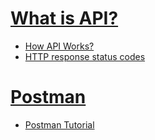 # [What is API?](https://www.mulesoft.com/resources/api/what-is-an-api)
- [How API Works?](https://www.ibm.com/cloud/learn/api)
- [HTTP response status codes](https://developer.mozilla.org/en-US/docs/Web/HTTP/Status)

# [Postman](https://www.postman.com/products/)
- [Postman Tutorial](https://www.tutorialspoint.com/postman/index.htm)

